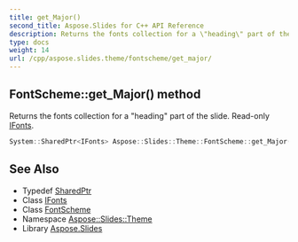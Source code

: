 ```yaml
---
title: get_Major()
second_title: Aspose.Slides for C++ API Reference
description: Returns the fonts collection for a \"heading\" part of the slide. Read-only IFonts.
type: docs
weight: 14
url: /cpp/aspose.slides.theme/fontscheme/get_major/
---
```

## FontScheme::get_Major() method


Returns the fonts collection for a \"heading\" part of the slide. Read-only [IFonts](../../../aspose.slides/ifonts/).

```cpp
System::SharedPtr<IFonts> Aspose::Slides::Theme::FontScheme::get_Major() override
```

## See Also

* Typedef [SharedPtr](../../system/sharedptr/)
* Class [IFonts](../../aspose.slides/ifonts/)
* Class [FontScheme](./)
* Namespace [Aspose::Slides::Theme](../)
* Library [Aspose.Slides](../../)